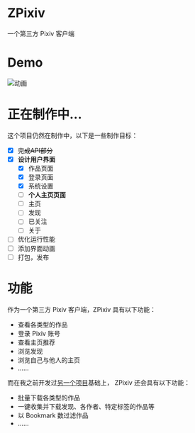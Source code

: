 # ZPixiv
一个第三方 Pixiv 客户端
# Demo
![动画](https://github.com/ZayrexDev/ZPixiv/assets/73475219/f92b72b3-5e25-4af2-89f1-c1318f4c1e61)

# 正在制作中...
这个项目仍然在制作中，以下是一些制作目标：
- [x] ~~完成API部分~~
- [x] **设计用户界面**
  - [x] 作品页面
  - [x] 登录页面
  - [x] 系统设置
  - [ ] **个人主页页面**
  - [ ] 主页
  - [ ] 发现
  - [ ] 已关注
  - [ ] 关于
- [ ] 优化运行性能
- [ ] 添加界面动画
- [ ] 打包，发布

# 功能
作为一个第三方 Pixiv 客户端，ZPixiv 具有以下功能：
- 查看各类型的作品
- 登录 Pixiv 账号
- 查看主页推荐
- 浏览发现
- 浏览自己与他人的主页
- ......

而在我之前开发过[另一个项目](https://github.com/ZayrexDev/ACGPicDownload)基础上，
ZPixiv 还会具有以下功能：
- 批量下载各类型的作品
- 一键收集并下载发现、各作者、特定标签的作品等
- 以 Bookmark 数过滤作品
- ......
